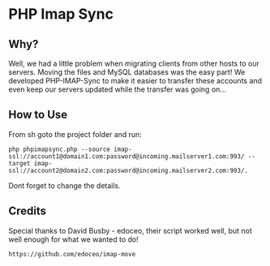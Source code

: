 # PHP Imap Sync

## Why?

Well, we had a little problem when migrating clients from other hosts to our servers. Moving the files and MySQL
databases was the easy part! We developed PHP-IMAP-Sync to make it easier to transfer these accounts and even keep our
servers updated while the transfer was going on...

## How to Use

From sh goto the project folder and run:

    php phpimapsync.php --source imap-ssl://account1@domain1.com:password@incoming.mailserver1.com:993/ --target imap-ssl://account2@domain2.com:password@incoming.mailserver2.com:993/.

Dont forget to change the details.

## Credits

Special thanks to David Busby - edoceo, their script worked well, but not well enough for what we wanted to do!

    https://github.com/edoceo/imap-move